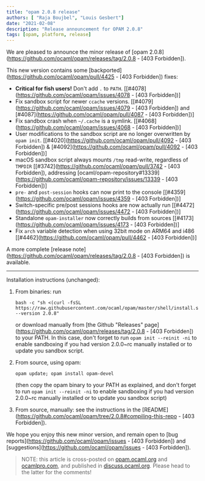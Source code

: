 ```yaml
---
title: "opam 2.0.8 release"
authors: [ "Raja Boujbel", "Louis Gesbert"]
date: "2021-02-08"
description: "Release announcement for OPAM 2.0.8"
tags: [opam, platform, release]
---
```


We are pleased to announce the minor release of [opam 2.0.8](https://github.com/ocaml/opam/releases/tag/2.0.8 - [403 Forbidden]).

This new version contains some [backported](https://github.com/ocaml/opam/pull/4425 - [403 Forbidden]) fixes:
 * **Critical for fish users!** Don't add `.` to `PATH`. [[#4078](https://github.com/ocaml/opam/issues/4078 - [403 Forbidden])]
 * Fix sandbox script for newer `ccache` versions. [[#4079](https://github.com/ocaml/opam/issues/4079 - [403 Forbidden]) and [#4087](https://github.com/ocaml/opam/pull/4087 - [403 Forbidden])]
 * Fix sandbox crash when `~/.cache` is a symlink. [[#4068](https://github.com/ocaml/opam/issues/4068 - [403 Forbidden])]
 * User modifications to the sandbox script are no longer overwritten by `opam init`. [[#4020](https://github.com/ocaml/opam/pull/4092 - [403 Forbidden]) & [#4092](https://github.com/ocaml/opam/pull/4092 - [403 Forbidden])]
 * macOS sandbox script always mounts `/tmp` read-write, regardless of `TMPDIR` [[#3742](https://github.com/ocaml/opam/pull/3742 - [403 Forbidden]), addressing [ocaml/opam-repository#13339](https://github.com/ocaml/opam-repository/issues/13339 - [403 Forbidden])]
 * `pre-` and `post-session` hooks can now print to the console [[#4359](https://github.com/ocaml/opam/issues/4359 - [403 Forbidden])]
 * Switch-specific pre/post sessions hooks are now actually run [[#4472](https://github.com/ocaml/opam/issues/4472 - [403 Forbidden])]
 * Standalone `opam-installer` now correctly builds from sources [[#4173](https://github.com/ocaml/opam/issues/4173 - [403 Forbidden])]
 * Fix `arch` variable detection when using 32bit mode on ARM64 and i486 [[#4462](https://github.com/ocaml/opam/pull/4462 - [403 Forbidden])]

A more complete [release note](https://github.com/ocaml/opam/releases/tag/2.0.8 - [403 Forbidden]) is available.

---

Installation instructions (unchanged):

1. From binaries: run

    ```
    bash -c "sh <(curl -fsSL https://raw.githubusercontent.com/ocaml/opam/master/shell/install.sh) --version 2.0.8"
    ```

    or download manually from [the Github "Releases" page](https://github.com/ocaml/opam/releases/tag/2.0.8 - [403 Forbidden]) to your PATH. In this case, don't forget to run `opam init --reinit -ni` to enable sandboxing if you had version 2.0.0~rc manually installed or to update you sandbox script.

2. From source, using opam:

    ```
    opam update; opam install opam-devel
    ```

   (then copy the opam binary to your PATH as explained, and don't forget to run `opam init --reinit -ni` to enable sandboxing if you had version 2.0.0~rc manually installed or to update you sandbox script)

3. From source, manually: see the instructions in the [README](https://github.com/ocaml/opam/tree/2.0.8#compiling-this-repo - [403 Forbidden]).

We hope you enjoy this new minor version, and remain open to [bug reports](https://github.com/ocaml/opam/issues - [403 Forbidden]) and [suggestions](https://github.com/ocaml/opam/issues - [403 Forbidden]).

> NOTE: this article is cross-posted on [opam.ocaml.org](https://opam.ocaml.org/blog/) and [ocamlpro.com](http://www.ocamlpro.com/category/blog/), and published in [discuss.ocaml.org](https://discuss.ocaml.org/t/ann-opam-2-0-8-release/7242). Please head to the latter for the comments!
